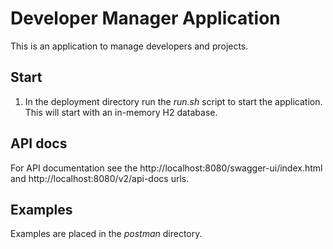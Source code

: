 # Developer Manager Application

This is an application to manage developers and projects.

## Start
1. In the deployment directory run the *run.sh* script to start the application. This will start with an in-memory H2 database.

## API docs
For API documentation see the http://localhost:8080/swagger-ui/index.html and http://localhost:8080/v2/api-docs urls.

## Examples 
Examples are placed in the *postman* directory.


